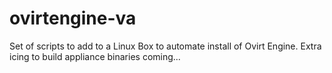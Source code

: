 ovirtengine-va
==============

Set of scripts to add to a Linux Box to automate install of Ovirt Engine. Extra icing to build appliance binaries coming...